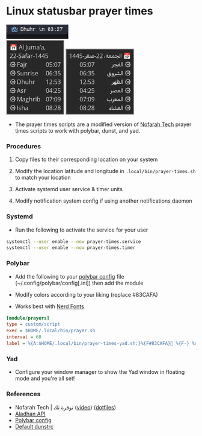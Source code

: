 # Linux statusbar prayer times

![polybar module](screenshots/polybar-module.png)
<br/>
![yad en](screenshots/yad-en-widget.png)
![yad widget](screenshots/yad-widget.png)


- The prayer times scripts are a modified version of [Nofarah Tech](https://www.youtube.com/@NofarahTech) prayer times scripts to work with polybar, dunst, and yad. 

### Procedures

1. Copy files to their corresponding location on your system

2. Modify the location latitude and longitude in `.local/bin/prayer-times.sh` to match your location

3. Activate systemd user service & timer units

4. Modify notification system config if using another notifications daemon

### Systemd

- Run the following to activate the service for your user

```sh
systemctl --user enable --now prayer-times.service
systemctl --user enable --now prayer-times.timer
```

### Polybar

- Add the following to your [polybar config](https://github.com/polybar/polybar/wiki/Configuration) file (~/.config/polybar/config\[.ini\]) then add the module

- Modify colors according to your liking (replace #83CAFA)

- Works best with [Nerd Fonts](https://nerdfonts.com)

```ini
[module/prayers]
type = custom/script
exec = $HOME/.local/bin/prayer.sh
interval = 60
label = %{A:$HOME/.local/bin/prayer-times-yad.sh:}%{F#83CAFA}󱠧 %{F-} %output%%{A}
```

### Yad

- Configure your window manager to show the Yad window in floating mode and you're all set!

### References

- Nofarah Tech | نوفرة تك ([video](https://www.youtube.com/watch?v=BnSXo5p1ZLw)) ([dotfiles](https://github.com/HishamAHai/dotfiles/tree/main/.local/bin))
- [Aladhan API](https://aladhan.com/prayer-times-api#GetTimings)
- [Polybar config](https://github.com/polybar/polybar/wiki/Module:-script)
- [Default dunstrc](https://github.com/dunst-project/dunst/blob/master/dunstrc)